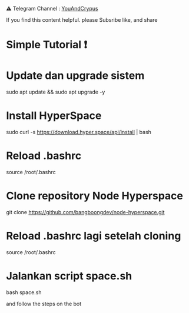 ⚠️ Telegram Channel : [YouAndCrypus](https://t.me/you_and_crypus)

If you find this content helpful. please Subsribe like, and share

# Simple Tutorial ❗️

# Update dan upgrade sistem
sudo apt update && sudo apt upgrade -y

# Install HyperSpace
sudo curl -s https://download.hyper.space/api/install | bash

# Reload .bashrc
source /root/.bashrc

# Clone repository Node Hyperspace
git clone https://github.com/bangboongdev/node-hyperspace.git

# Reload .bashrc lagi setelah cloning
source /root/.bashrc

# Jalankan script space.sh
bash space.sh

 and follow the steps on the bot
